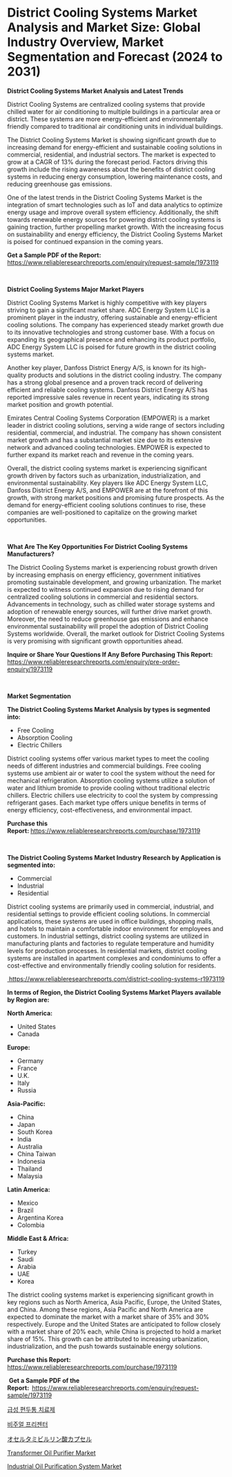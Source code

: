 <p><h1>District Cooling Systems Market Analysis and Market Size: Global Industry Overview, Market Segmentation and Forecast (2024 to 2031)</h1></p><p><strong>District Cooling Systems Market Analysis and Latest Trends</strong></p>
<p><p>District Cooling Systems are centralized cooling systems that provide chilled water for air conditioning to multiple buildings in a particular area or district. These systems are more energy-efficient and environmentally friendly compared to traditional air conditioning units in individual buildings.</p><p>The District Cooling Systems Market is showing significant growth due to increasing demand for energy-efficient and sustainable cooling solutions in commercial, residential, and industrial sectors. The market is expected to grow at a CAGR of 13% during the forecast period. Factors driving this growth include the rising awareness about the benefits of district cooling systems in reducing energy consumption, lowering maintenance costs, and reducing greenhouse gas emissions.</p><p>One of the latest trends in the District Cooling Systems Market is the integration of smart technologies such as IoT and data analytics to optimize energy usage and improve overall system efficiency. Additionally, the shift towards renewable energy sources for powering district cooling systems is gaining traction, further propelling market growth. With the increasing focus on sustainability and energy efficiency, the District Cooling Systems Market is poised for continued expansion in the coming years.</p></p>
<p><strong>Get a Sample PDF of the Report:&nbsp;</strong> <a href="https://www.reliableresearchreports.com/enquiry/request-sample/1973119">https://www.reliableresearchreports.com/enquiry/request-sample/1973119</a></p>
<p>&nbsp;</p>
<p><strong>District Cooling Systems Major Market Players</strong></p>
<p><p>District Cooling Systems Market is highly competitive with key players striving to gain a significant market share. ADC Energy System LLC is a prominent player in the industry, offering sustainable and energy-efficient cooling solutions. The company has experienced steady market growth due to its innovative technologies and strong customer base. With a focus on expanding its geographical presence and enhancing its product portfolio, ADC Energy System LLC is poised for future growth in the district cooling systems market.</p><p>Another key player, Danfoss District Energy A/S, is known for its high-quality products and solutions in the district cooling industry. The company has a strong global presence and a proven track record of delivering efficient and reliable cooling systems. Danfoss District Energy A/S has reported impressive sales revenue in recent years, indicating its strong market position and growth potential.</p><p>Emirates Central Cooling Systems Corporation (EMPOWER) is a market leader in district cooling solutions, serving a wide range of sectors including residential, commercial, and industrial. The company has shown consistent market growth and has a substantial market size due to its extensive network and advanced cooling technologies. EMPOWER is expected to further expand its market reach and revenue in the coming years.</p><p>Overall, the district cooling systems market is experiencing significant growth driven by factors such as urbanization, industrialization, and environmental sustainability. Key players like ADC Energy System LLC, Danfoss District Energy A/S, and EMPOWER are at the forefront of this growth, with strong market positions and promising future prospects. As the demand for energy-efficient cooling solutions continues to rise, these companies are well-positioned to capitalize on the growing market opportunities.</p></p>
<p>&nbsp;</p>
<p><strong>What Are The Key Opportunities For District Cooling Systems Manufacturers?</strong></p>
<p><p>The District Cooling Systems market is experiencing robust growth driven by increasing emphasis on energy efficiency, government initiatives promoting sustainable development, and growing urbanization. The market is expected to witness continued expansion due to rising demand for centralized cooling solutions in commercial and residential sectors. Advancements in technology, such as chilled water storage systems and adoption of renewable energy sources, will further drive market growth. Moreover, the need to reduce greenhouse gas emissions and enhance environmental sustainability will propel the adoption of District Cooling Systems worldwide. Overall, the market outlook for District Cooling Systems is very promising with significant growth opportunities ahead.</p></p>
<p><strong>Inquire or Share Your Questions If Any Before Purchasing This Report:</strong> <a href="https://www.reliableresearchreports.com/enquiry/pre-order-enquiry/1973119">https://www.reliableresearchreports.com/enquiry/pre-order-enquiry/1973119</a></p>
<p>&nbsp;</p>
<p><strong>Market Segmentation</strong></p>
<p><strong>The District Cooling Systems Market Analysis by types is segmented into:</strong></p>
<p><ul><li>Free Cooling</li><li>Absorption Cooling</li><li>Electric Chillers</li></ul></p>
<p><p>District cooling systems offer various market types to meet the cooling needs of different industries and commercial buildings. Free cooling systems use ambient air or water to cool the system without the need for mechanical refrigeration. Absorption cooling systems utilize a solution of water and lithium bromide to provide cooling without traditional electric chillers. Electric chillers use electricity to cool the system by compressing refrigerant gases. Each market type offers unique benefits in terms of energy efficiency, cost-effectiveness, and environmental impact.</p></p>
<p><strong>Purchase this Report:&nbsp;</strong><a href="https://www.reliableresearchreports.com/purchase/1973119">https://www.reliableresearchreports.com/purchase/1973119</a></p>
<p>&nbsp;</p>
<p><strong>The District Cooling Systems Market Industry Research by Application is segmented into:</strong></p>
<p><ul><li>Commercial</li><li>Industrial</li><li>Residential</li></ul></p>
<p><p>District cooling systems are primarily used in commercial, industrial, and residential settings to provide efficient cooling solutions. In commercial applications, these systems are used in office buildings, shopping malls, and hotels to maintain a comfortable indoor environment for employees and customers. In industrial settings, district cooling systems are utilized in manufacturing plants and factories to regulate temperature and humidity levels for production processes. In residential markets, district cooling systems are installed in apartment complexes and condominiums to offer a cost-effective and environmentally friendly cooling solution for residents.</p></p>
<p><a href="https://www.reliableresearchreports.com/district-cooling-systems-r1973119">&nbsp;https://www.reliableresearchreports.com/district-cooling-systems-r1973119</a></p>
<p><strong>In terms of Region, the District Cooling Systems Market Players available by Region are:</strong></p>
<p>
    <p> <strong> North America: </strong>
        <ul>
            <li>United States</li>
            <li>Canada</li>
        </ul>
        </p> 
    <p> <strong> Europe: </strong>
        <ul>
            <li>Germany</li>
            <li>France</li>
            <li>U.K.</li>
            <li>Italy</li>
            <li>Russia</li>
        </ul>
        </p> 
    <p> <strong> Asia-Pacific: </strong>
        <ul>
            <li>China</li>
            <li>Japan</li>
            <li>South Korea</li>
            <li>India</li>
            <li>Australia</li>
            <li>China Taiwan</li>
            <li>Indonesia</li>
            <li>Thailand</li>
            <li>Malaysia</li>
        </ul>
        </p> 
    <p> <strong> Latin America: </strong>
        <ul>
            <li>Mexico</li>
            <li>Brazil</li>
            <li>Argentina Korea</li>
            <li>Colombia</li>
        </ul>
        </p> 
    <p> <strong> Middle East & Africa: </strong>
        <ul>
            <li>Turkey</li>
            <li>Saudi</li>
            <li>Arabia</li>
            <li>UAE</li>
            <li>Korea</li>
        </ul>
    </p>
    </p>
<p><p>The district cooling systems market is experiencing significant growth in key regions such as North America, Asia Pacific, Europe, the United States, and China. Among these regions, Asia Pacific and North America are expected to dominate the market with a market share of 35% and 30% respectively. Europe and the United States are anticipated to follow closely with a market share of 20% each, while China is projected to hold a market share of 15%. This growth can be attributed to increasing urbanization, industrialization, and the push towards sustainable energy solutions.</p></p>
<p><strong>Purchase this Report: </strong><a href="https://www.reliableresearchreports.com/purchase/1973119">https://www.reliableresearchreports.com/purchase/1973119</a></p>
<p>&nbsp;<strong>Get a Sample PDF of the Report:&nbsp;&nbsp;</strong><a href="https://www.reliableresearchreports.com/enquiry/request-sample/1973119">https://www.reliableresearchreports.com/enquiry/request-sample/1973119</a></p>
<p><strong></strong></p>
<p><p><a href="https://github.com/brendon65677/Market-Research-Report-List-1/blob/main/635449633743.md">급성 편두통 치료제</a></p><p><a href="https://github.com/OwenHamiytll568745/Market-Research-Report-List-1/blob/main/772939233742.md">비주얼 프리젠터</a></p><p><a href="https://github.com/RudyBoyer2017/Market-Research-Report-List-1/blob/main/971428237705.md">オセルタミビルリン酸カプセル</a></p><p><a href="https://github.com/Paul14Anderson63/Market-Research-Report-List-4/blob/main/transformer-oil-purifier-market.md">Transformer Oil Purifier Market</a></p><p><a href="https://github.com/mabutironaldo/Market-Research-Report-List-4/blob/main/industrial-oil-purification-system-market.md">Industrial Oil Purification System Market</a></p></p>